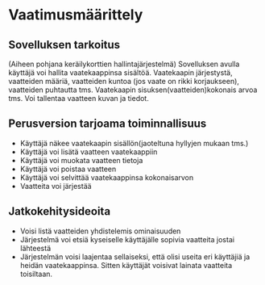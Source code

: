 # Vaatimusmäärittely

## Sovelluksen tarkoitus

(Aiheen pohjana keräilykorttien hallintajärjestelmä)
Sovelluksen avulla käyttäjä voi hallita vaatekaappinsa sisältöä. Vaatekaapin järjestystä, vaatteiden määriä, vaatteiden kuntoa (jos vaate on rikki korjaukseen), vaatteiden puhtautta tms.
Vaatekaapin sisuksen(vaatteiden)kokonais arvoa tms. Voi tallentaa vaatteen kuvan ja tiedot.


## Perusversion tarjoama toiminnallisuus

* Käyttäjä näkee vaatekaapin sisällön(jaoteltuna hyllyjen mukaan tms.)
* Käyttäjä voi lisätä vaatteen vaatekaappiin
* Käyttäjä voi muokata vaatteen tietoja
* Käyttäjä voi poistaa vaatteen
* Käyttäjä voi selvittää vaatekaappinsa kokonaisarvon
* Vaatteita voi järjestää

## Jatkokehitysideoita

* Voisi listä vaatteiden yhdistelemis ominaisuuden
* Järjestelmä voi etsiä kyseiselle käyttäjälle sopivia vaatteita jostai lähteestä
* Järjestelmän voisi laajentaa sellaiseksi, että olisi useita eri käyttäjiä ja heidän vaatekaappinsa. Sitten käyttäjät voisivat lainata vaatteita toisiltaan.

